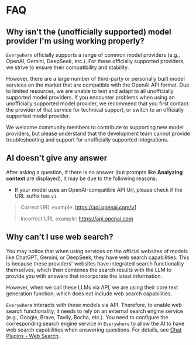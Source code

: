 # FAQ

## Why isn't the (unofficially supported) model provider I'm using working properly?

`Everywhere` officially supports a range of common model providers (e.g., OpenAI, Gemini, DeepSeek, etc.). For these officially supported providers, we strive to ensure their compatibility and stability.

However, there are a large number of third-party or personally built model services on the market that are compatible with the OpenAI API format. Due to limited resources, we are unable to test and adapt to all unofficially supported model providers. If you encounter problems when using an unofficially supported model provider, we recommend that you first contact the provider of that service for technical support, or switch to an officially supported model provider.

We welcome community members to contribute to supporting new model providers, but please understand that the development team cannot provide troubleshooting and support for unofficially supported integrations.

## AI doesn't give any answer

After asking a question, if there is no answer (but prompts like **Analyzing context** are displayed), it may be due to the following reasons:
- If your model uses an OpenAI-compatible API Url, please check if the URL suffix has `v1`.
> Correct URL example: https://api.openai.com/v1
> 
> Incorrect URL example: https://api.openai.com

## Why can't I use web search?

You may notice that when using services on the official websites of models like ChatGPT, Gemini, or DeepSeek, they have web search capabilities. This is because these providers' websites have integrated search functionality themselves, which then combines the search results with the LLM to provide you with answers that incorporate the latest information.

However, when we call these LLMs via API, we are using their core text generation function, which does not include web search capabilities.

`Everywhere` interacts with these models via API. Therefore, to enable web search functionality, it needs to rely on an external search engine service (e.g., Google, Brave, Tavily, Bocha, etc.). You need to configure the corresponding search engine service in `Everywhere` to allow the AI to have web search capabilities when answering questions. For details, see [Chat Plugins - Web Search](/en-US/plugins/web-search).